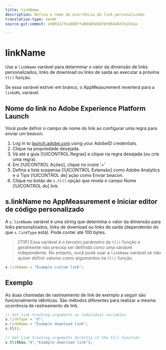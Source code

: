 ```yaml
---
title: linkName
description: Defina o nome da ocorrência do link personalizado.
translation-type: tm+mt
source-git-commit: e500332fe16887fa004858b07b59644837e183aa

---
```



# linkName

Use a `linkName` variável para determinar o valor da dimensão de links personalizados, links de download ou links de saída ao executar a próxima `tl()` função.

Se essa variável estiver em branco, o AppMeasurement reverterá para a `linkURL` variável.

## Nome do link no Adobe Experience Platform Launch

Você pode definir o campo de nome do link ao configurar uma regra para enviar um beacon.

1. Log in to [launch.adobe.com](https://launch.adobe.com) using your AdobeID credentials.
2. Clique na propriedade desejada.
3. Vá até a guia [!UICONTROL Regras] e clique na regra desejada (ou crie uma regra).
4. Em [!UICONTROL Ações], clique no ícone &#39;+&#39;
5. Defina a lista suspensa [!UICONTROL Extensão] como Adobe Analytics e o Tipo [!UICONTROL de] ação como Enviar beacon.
6. Clique no botão de `s.tl()` opção que revela o campo Nome [!UICONTROL do] link.

## s.linkName no AppMeasurement e Iniciar editor de código personalizado

A `s.linkName` variável é uma string que determina o valor da dimensão para links personalizados, links de download ou links de saída (dependendo do que `s.linkType` está). Pode conter até 100 bytes.

> [!TIP] Essa variável é o terceiro parâmetro da `tl()` função e geralmente não precisa ser definida como uma variável independente. No entanto, você pode usar a `linkName` variável se não quiser definir valores como argumentos na `tl()` função.

```js
s.linkName = "Example custom link";
```

## Exemplo

As duas chamadas de rastreamento de link de exemplo a seguir são funcionalmente idênticas. São métodos diferentes para realizar a mesma ocorrência de rastreamento de link.

```js
// Set link tracking arguments as individual variables
s.linkType = "d";
s.linkName = "Example download link";
s.tl();

// Set link tracking arguments directly in the tl() function
s.tl(this,"d","Example download link");
```
